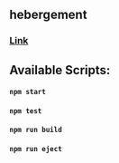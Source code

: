 ## hebergement

### [Link](https://redux-cart-iota.vercel.app/)

## Available Scripts:

#### `npm start`

#### `npm test`

#### `npm run build`

#### `npm run eject`
